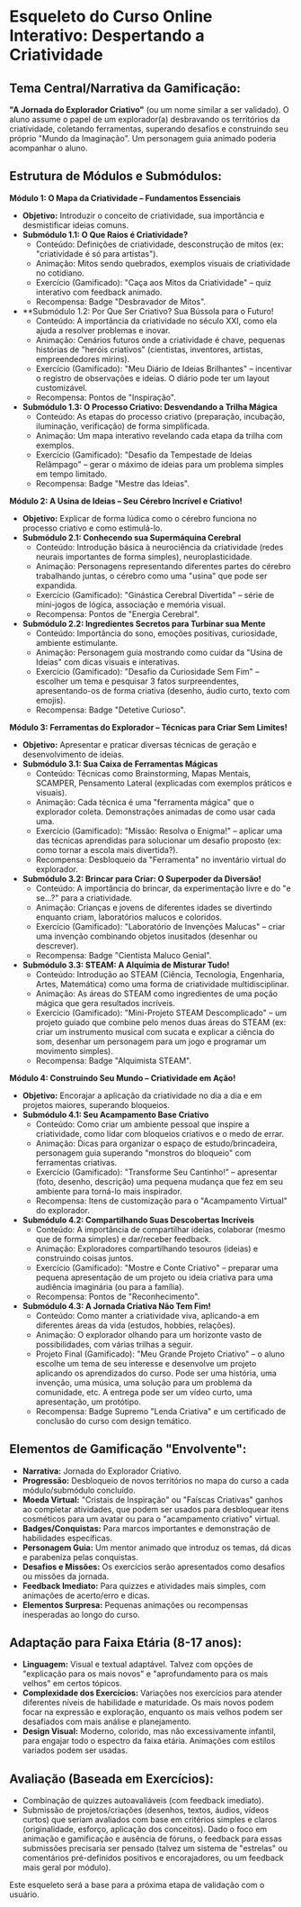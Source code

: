 # Esqueleto do Curso Online Interativo: Despertando a Criatividade

## Tema Central/Narrativa da Gamificação:

**"A Jornada do Explorador Criativo"** (ou um nome similar a ser validado). O aluno assume o papel de um explorador(a) desbravando os territórios da criatividade, coletando ferramentas, superando desafios e construindo seu próprio "Mundo da Imaginação". Um personagem guia animado poderia acompanhar o aluno.

## Estrutura de Módulos e Submódulos:

**Módulo 1: O Mapa da Criatividade – Fundamentos Essenciais**
*   **Objetivo:** Introduzir o conceito de criatividade, sua importância e desmistificar ideias comuns.
*   **Submódulo 1.1: O Que Raios é Criatividade?**
    *   Conteúdo: Definições de criatividade, desconstrução de mitos (ex: "criatividade é só para artistas").
    *   Animação: Mitos sendo quebrados, exemplos visuais de criatividade no cotidiano.
    *   Exercício (Gamificado): "Caça aos Mitos da Criatividade" – quiz interativo com feedback animado.
    *   Recompensa: Badge "Desbravador de Mitos".
*   **Submódulo 1.2: Por Que Ser Criativo? Sua Bússola para o Futuro!
    *   Conteúdo: A importância da criatividade no século XXI, como ela ajuda a resolver problemas e inovar.
    *   Animação: Cenários futuros onde a criatividade é chave, pequenas histórias de "heróis criativos" (cientistas, inventores, artistas, empreendedores mirins).
    *   Exercício (Gamificado): "Meu Diário de Ideias Brilhantes" – incentivar o registro de observações e ideias. O diário pode ter um layout customizável.
    *   Recompensa: Pontos de "Inspiração".
*   **Submódulo 1.3: O Processo Criativo: Desvendando a Trilha Mágica**
    *   Conteúdo: As etapas do processo criativo (preparação, incubação, iluminação, verificação) de forma simplificada.
    *   Animação: Um mapa interativo revelando cada etapa da trilha com exemplos.
    *   Exercício (Gamificado): "Desafio da Tempestade de Ideias Relâmpago" – gerar o máximo de ideias para um problema simples em tempo limitado.
    *   Recompensa: Badge "Mestre das Ideias".

**Módulo 2: A Usina de Ideias – Seu Cérebro Incrível e Criativo!**
*   **Objetivo:** Explicar de forma lúdica como o cérebro funciona no processo criativo e como estimulá-lo.
*   **Submódulo 2.1: Conhecendo sua Supermáquina Cerebral**
    *   Conteúdo: Introdução básica à neurociência da criatividade (redes neurais importantes de forma simples), neuroplasticidade.
    *   Animação: Personagens representando diferentes partes do cérebro trabalhando juntas, o cérebro como uma "usina" que pode ser expandida.
    *   Exercício (Gamificado): "Ginástica Cerebral Divertida" – série de mini-jogos de lógica, associação e memória visual.
    *   Recompensa: Pontos de "Energia Cerebral".
*   **Submódulo 2.2: Ingredientes Secretos para Turbinar sua Mente**
    *   Conteúdo: Importância do sono, emoções positivas, curiosidade, ambiente estimulante.
    *   Animação: Personagem guia mostrando como cuidar da "Usina de Ideias" com dicas visuais e interativas.
    *   Exercício (Gamificado): "Desafio da Curiosidade Sem Fim" – escolher um tema e pesquisar 3 fatos surpreendentes, apresentando-os de forma criativa (desenho, áudio curto, texto com emojis).
    *   Recompensa: Badge "Detetive Curioso".

**Módulo 3: Ferramentas do Explorador – Técnicas para Criar Sem Limites!**
*   **Objetivo:** Apresentar e praticar diversas técnicas de geração e desenvolvimento de ideias.
*   **Submódulo 3.1: Sua Caixa de Ferramentas Mágicas**
    *   Conteúdo: Técnicas como Brainstorming, Mapas Mentais, SCAMPER, Pensamento Lateral (explicadas com exemplos práticos e visuais).
    *   Animação: Cada técnica é uma "ferramenta mágica" que o explorador coleta. Demonstrações animadas de como usar cada uma.
    *   Exercício (Gamificado): "Missão: Resolva o Enigma!" – aplicar uma das técnicas aprendidas para solucionar um desafio proposto (ex: como tornar a escola mais divertida?).
    *   Recompensa: Desbloqueio da "Ferramenta" no inventário virtual do explorador.
*   **Submódulo 3.2: Brincar para Criar: O Superpoder da Diversão!**
    *   Conteúdo: A importância do brincar, da experimentação livre e do "e se...?" para a criatividade.
    *   Animação: Crianças e jovens de diferentes idades se divertindo enquanto criam, laboratórios malucos e coloridos.
    *   Exercício (Gamificado): "Laboratório de Invenções Malucas" – criar uma invenção combinando objetos inusitados (desenhar ou descrever).
    *   Recompensa: Badge "Cientista Maluco Genial".
*   **Submódulo 3.3: STEAM: A Alquimia de Misturar Tudo!**
    *   Conteúdo: Introdução ao STEAM (Ciência, Tecnologia, Engenharia, Artes, Matemática) como uma forma de criatividade multidisciplinar.
    *   Animação: As áreas do STEAM como ingredientes de uma poção mágica que gera resultados incríveis.
    *   Exercício (Gamificado): "Mini-Projeto STEAM Descomplicado" – um projeto guiado que combine pelo menos duas áreas do STEAM (ex: criar um instrumento musical com sucata e explicar a ciência do som, desenhar um personagem para um jogo e programar um movimento simples).
    *   Recompensa: Badge "Alquimista STEAM".

**Módulo 4: Construindo Seu Mundo – Criatividade em Ação!**
*   **Objetivo:** Encorajar a aplicação da criatividade no dia a dia e em projetos maiores, superando bloqueios.
*   **Submódulo 4.1: Seu Acampamento Base Criativo**
    *   Conteúdo: Como criar um ambiente pessoal que inspire a criatividade, como lidar com bloqueios criativos e o medo de errar.
    *   Animação: Dicas para organizar o espaço de estudo/brincadeira, personagem guia superando "monstros do bloqueio" com ferramentas criativas.
    *   Exercício (Gamificado): "Transforme Seu Cantinho!" – apresentar (foto, desenho, descrição) uma pequena mudança que fez em seu ambiente para torná-lo mais inspirador.
    *   Recompensa: Itens de customização para o "Acampamento Virtual" do explorador.
*   **Submódulo 4.2: Compartilhando Suas Descobertas Incríveis**
    *   Conteúdo: A importância de compartilhar ideias, colaborar (mesmo que de forma simples) e dar/receber feedback.
    *   Animação: Exploradores compartilhando tesouros (ideias) e construindo coisas juntos.
    *   Exercício (Gamificado): "Mostre e Conte Criativo" – preparar uma pequena apresentação de um projeto ou ideia criativa para uma audiência imaginária (ou para a família).
    *   Recompensa: Pontos de "Reconhecimento".
*   **Submódulo 4.3: A Jornada Criativa Não Tem Fim!**
    *   Conteúdo: Como manter a criatividade viva, aplicando-a em diferentes áreas da vida (estudos, hobbies, relações).
    *   Animação: O explorador olhando para um horizonte vasto de possibilidades, com várias trilhas a seguir.
    *   Projeto Final (Gamificado): "Meu Grande Projeto Criativo" – o aluno escolhe um tema de seu interesse e desenvolve um projeto aplicando os aprendizados do curso. Pode ser uma história, uma invenção, uma música, uma solução para um problema da comunidade, etc. A entrega pode ser um vídeo curto, uma apresentação, um protótipo.
    *   Recompensa: Badge Supremo "Lenda Criativa" e um certificado de conclusão do curso com design temático.

## Elementos de Gamificação "Envolvente":

*   **Narrativa:** Jornada do Explorador Criativo.
*   **Progressão:** Desbloqueio de novos territórios no mapa do curso a cada módulo/submódulo concluído.
*   **Moeda Virtual:** "Cristais de Inspiração" ou "Faíscas Criativas" ganhos ao completar atividades, que podem ser usados para desbloquear itens cosméticos para um avatar ou para o "acampamento criativo" virtual.
*   **Badges/Conquistas:** Para marcos importantes e demonstração de habilidades específicas.
*   **Personagem Guia:** Um mentor animado que introduz os temas, dá dicas e parabeniza pelas conquistas.
*   **Desafios e Missões:** Os exercícios serão apresentados como desafios ou missões da jornada.
*   **Feedback Imediato:** Para quizzes e atividades mais simples, com animações de acerto/erro e dicas.
*   **Elementos Surpresa:** Pequenas animações ou recompensas inesperadas ao longo do curso.

## Adaptação para Faixa Etária (8-17 anos):

*   **Linguagem:** Visual e textual adaptável. Talvez com opções de "explicação para os mais novos" e "aprofundamento para os mais velhos" em certos tópicos.
*   **Complexidade dos Exercícios:** Variações nos exercícios para atender diferentes níveis de habilidade e maturidade. Os mais novos podem focar na expressão e exploração, enquanto os mais velhos podem ser desafiados com mais análise e planejamento.
*   **Design Visual:** Moderno, colorido, mas não excessivamente infantil, para engajar todo o espectro da faixa etária. Animações com estilos variados podem ser usadas.

## Avaliação (Baseada em Exercícios):

*   Combinação de quizzes autoavaliáveis (com feedback imediato).
*   Submissão de projetos/criações (desenhos, textos, áudios, vídeos curtos) que seriam avaliados com base em critérios simples e claros (originalidade, esforço, aplicação dos conceitos). Dado o foco em animação e gamificação e ausência de fóruns, o feedback para essas submissões precisaria ser pensado (talvez um sistema de "estrelas" ou comentários pré-definidos positivos e encorajadores, ou um feedback mais geral por módulo).

Este esqueleto será a base para a próxima etapa de validação com o usuário.
